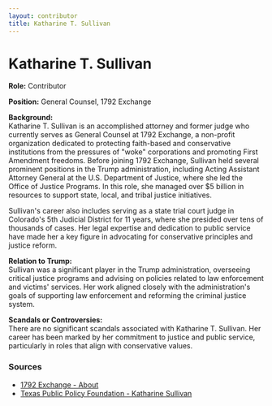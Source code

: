 ```yaml
---
layout: contributor  
title: Katharine T. Sullivan
---
```


# Katharine T. Sullivan

**Role:** Contributor

**Position:** General Counsel, 1792 Exchange

**Background:**  
Katharine T. Sullivan is an accomplished attorney and former judge who currently serves as General Counsel at 1792 Exchange, a non-profit organization dedicated to protecting faith-based and conservative institutions from the pressures of "woke" corporations and promoting First Amendment freedoms. Before joining 1792 Exchange, Sullivan held several prominent positions in the Trump administration, including Acting Assistant Attorney General at the U.S. Department of Justice, where she led the Office of Justice Programs. In this role, she managed over $5 billion in resources to support state, local, and tribal justice initiatives.

Sullivan's career also includes serving as a state trial court judge in Colorado's 5th Judicial District for 11 years, where she presided over tens of thousands of cases. Her legal expertise and dedication to public service have made her a key figure in advocating for conservative principles and justice reform.

**Relation to Trump:**  
Sullivan was a significant player in the Trump administration, overseeing critical justice programs and advising on policies related to law enforcement and victims' services. Her work aligned closely with the administration's goals of supporting law enforcement and reforming the criminal justice system.

**Scandals or Controversies:**  
There are no significant scandals associated with Katharine T. Sullivan. Her career has been marked by her commitment to justice and public service, particularly in roles that align with conservative values.

### Sources
- [1792 Exchange - About](https://1792exchange.com/about/#leadership)
- [Texas Public Policy Foundation - Katharine Sullivan](https://www.texaspolicy.com/about/people/the-honorable-katie-sullivan/)
